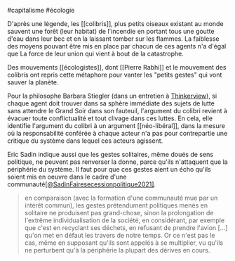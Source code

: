 #capitalisme #écologie

D'après une légende, les [[colibris]], plus petits oiseaux existant au monde sauvent une forêt (leur habitat) de l'incendie en portant tous une goutte d'eau dans leur bec et en la laissant tomber sur les flammes. La faiblesse des moyens pouvant être mis en place par chacun de ces agents n'a d'égal que La force de leur union qui vient à bout de la catastrophe. 

Des mouvements [[écologistes]], dont [[Pierre Rabhi]] et le mouvement des colibris ont repris cette métaphore pour vanter les "petits gestes" qui vont sauver la planète. 

Pour la philosophe Barbara Stiegler (dans un entretien à [Thinkerview](https://youtu.be/cIjbLK3w5Ks?t=1043)), si chaque agent doit trouver dans sa sphère immédiate des sujets de lutte sans attendre le Grand Soir dans son fauteuil, l'argument du colibri revient à évacuer toute conflictualité et tout clivage dans ces luttes. En cela, elle identifie l'argument du colibri à un argument [[néo-libéral]], dans la mesure où la responsabilité conférée à chaque acteur n'a pas pour contrepartie une critique du système dans lequel ces acteurs agissent. 

Eric Sadin indique aussi que les gestes solitaires, même doués de sens politique, ne peuvent pas renverser la donne, parce qu'ils n'attaquent que la périphérie du système. Il faut pour que ces gestes aient un écho qu'ils soient mis en oeuvre dans le cadre d'une communauté[[@SadinFairesecessionpolitique2021]](p32). 

> en comparaison (avec la formation d'une communauté mue par un intérêt commun), les gestes prétendument politiques menés en solitaire ne produisent pas grand-chose, sinon la prolongation de l'extrême individualisation de la société, en considérant, par exemple que c'est en recyclant ses déchets, en refusant de prendre l'avion [...] qu'on met en défaut les travers de notre temps. Or ce n'est pas le cas, même  en supposant qu'ils sont appelés à se multiplier, vu qu'ils ne perturbent qu'à la périphérie la plupart des dérives en cours. 
